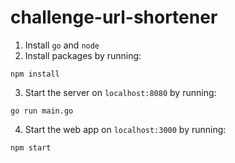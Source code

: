 # challenge-url-shortener

1. Install `go` and `node`
2. Install packages by running:
```
npm install
```
3. Start the server on `localhost:8080` by running:
```
go run main.go
```
4. Start the web app on `localhost:3000` by running:
```
npm start
```
